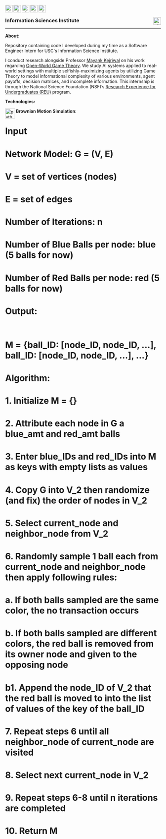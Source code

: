 &nbsp;
<img align="left" alt="git" width="24px" src="https://user-images.githubusercontent.com/67522964/147704862-04267bff-13d7-439f-821d-97ab785a8792.png" /> 
<img align="left" alt="git" width="24px" src="https://user-images.githubusercontent.com/67522964/147705253-d3f9d43f-0559-4d4e-b55b-0ab5f287bacd.png" /> 
<img align="left" alt="git" width="24px" src="https://user-images.githubusercontent.com/67522964/147704862-04267bff-13d7-439f-821d-97ab785a8792.png" /> 
<img align="left" alt="git" width="24px" src="https://user-images.githubusercontent.com/67522964/147705253-d3f9d43f-0559-4d4e-b55b-0ab5f287bacd.png" /> 
<img align="left" alt="git" width="24px" src="https://user-images.githubusercontent.com/67522964/147704862-04267bff-13d7-439f-821d-97ab785a8792.png" />  

### Information Sciences Institute <img align="right" alt="git" width="24px" src="https://user-images.githubusercontent.com/67522964/147623227-9dbfbed3-bd34-46d7-9a02-ca11fff50add.png" />

___
**About:** 
&nbsp;

Repository containing code I developed during my time as a Software Engineer Intern for USC's Information Science Institute. 

I conduct research alongside Professor [Mayank Kejriwal](https://usc-isi-i2.github.io/kejriwal/) on his work regarding [Open-World Game Theory](https://reu.isi.edu/projects.html). We study AI systems applied to real-world settings with multiple selfishly-maximizing agents by utilizing Game Theory to model informational complexity of various environments, agent payoffs, decision matrices, and incomplete information. This internship is through the National Science Foundation (NSF)’s [Research Experience for Undergraduates (REU)](https://www.nsf.gov/crssprgm/reu/) program. 


**Technologies:**
&nbsp;

<img align="left" alt="python" width="32px" src="https://unpkg.com/simple-icons@v6/icons/python.svg" /> 


**Brownian Motion Simulation:**
# Input
# Network Model: G = (V, E)
# V = set of vertices (nodes)
# E = set of edges
# Number of Iterations: n
# Number of Blue Balls per node: blue (5 balls for now)
# Number of Red Balls per node: red (5 balls for now)

# Output:
&nbsp;
# M = {ball_ID: [node_ID, node_ID, ...], ball_ID: [node_ID, node_ID, ...], ...}

# Algorithm:
# 1. Initialize M = {}
# 2. Attribute each node in G a blue_amt and red_amt balls
# 3. Enter blue_IDs and red_IDs into M as keys with empty lists as values
# 4. Copy G into V_2 then randomize (and fix) the order of nodes in V_2
# 5. Select current_node and neighbor_node from V_2
# 6. Randomly sample 1 ball each from current_node and neighbor_node then apply following rules:
#    a. If both balls sampled are the same color, the no transaction occurs
#    b. If both balls sampled are different colors, the red ball is removed from its owner node and given to the opposing node
#       b1. Append the node_ID of V_2 that the red ball is moved to into the list of values of the key of the ball_ID
# 7. Repeat steps 6 until all neighbor_node of current_node are visited
# 8. Select next current_node in V_2
# 9. Repeat steps 6-8 until n iterations are completed
# 10. Return M

&nbsp;
